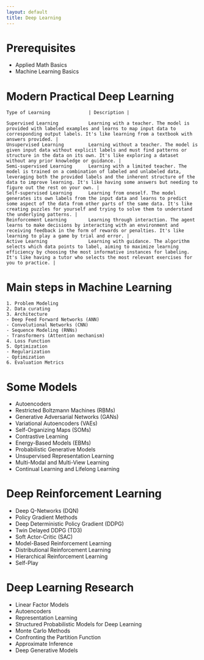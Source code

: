 ```yaml
---
layout: default
title: Deep Learning
---
```

# Prerequisites
- Applied Math Basics
- Machine Learning Basics

# Modern Practical Deep Learning
```
Type of Learning              | Description |

Supervised Learning           Learning with a teacher. The model is provided with labeled examples and learns to map input data to corresponding output labels. It's like learning from a textbook with answers provided. |
Unsupervised Learning         Learning without a teacher. The model is given input data without explicit labels and must find patterns or structure in the data on its own. It's like exploring a dataset without any prior knowledge or guidance. |
Semi-supervised Learning      Learning with a limited teacher. The model is trained on a combination of labeled and unlabeled data, leveraging both the provided labels and the inherent structure of the data to improve learning. It's like having some answers but needing to figure out the rest on your own. |
Self-supervised Learning      Learning from oneself. The model generates its own labels from the input data and learns to predict some aspect of the data from other parts of the same data. It's like creating puzzles for yourself and trying to solve them to understand the underlying patterns. |
Reinforcement Learning        Learning through interaction. The agent learns to make decisions by interacting with an environment and receiving feedback in the form of rewards or penalties. It's like learning to play a game by trial and error. |
Active Learning               Learning with guidance. The algorithm selects which data points to label, aiming to maximize learning efficiency by choosing the most informative instances for labeling. It's like having a tutor who selects the most relevant exercises for you to practice. |
````
# Main steps in Machine Learning 
```
1. Problem Modeling
2. Data curating
3. Architecture
- Deep Feed Forward Networks (ANN)
- Convolutional Networks (CNN)
- Sequence Modeling (RNNs)
- Transformers (Attention mechanism)
4. Loss Function
5. Optimization
- Regularization
- Optimization
6. Evaluation Metrics
```


# Some Models
- Autoencoders
- Restricted Boltzmann Machines (RBMs)
- Generative Adversarial Networks (GANs)
- Variational Autoencoders (VAEs)
- Self-Organizing Maps (SOMs)
- Contrastive Learning
- Energy-Based Models (EBMs)
- Probabilistic Generative Models
- Unsupervised Representation Learning
- Multi-Modal and Multi-View Learning
- Continual Learning and Lifelong Learning

# Deep Reinforcement Learning
- Deep Q-Networks (DQN)
- Policy Gradient Methods
- Deep Deterministic Policy Gradient (DDPG)
- Twin Delayed DDPG (TD3)
- Soft Actor-Critic (SAC)
- Model-Based Reinforcement Learning
- Distributional Reinforcement Learning
- Hierarchical Reinforcement Learning
- Self-Play

#  Deep Learning Research
- Linear Factor Models
- Autoencoders
- Representation Learning
- Structured Probabilistic Models for Deep Learning
- Monte Carlo Methods
- Confronting the Partition Function
- Approximate Inference
- Deep Generative Models


